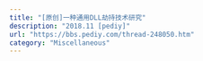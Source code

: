 ```yaml
---
title: "[原创]一种通用DLL劫持技术研究"
description: "2018.11 [pediy]"
url: "https://bbs.pediy.com/thread-248050.htm"
category: "Miscellaneous"
---
```

